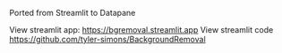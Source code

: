 Ported from Streamlit to Datapane

View streamlit app: https://bgremoval.streamlit.app
View streamlit code https://github.com/tyler-simons/BackgroundRemoval
